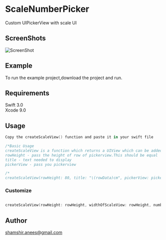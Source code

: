 # ScaleNumberPicker
Custom UIPickerView with scale UI

## ScreenShots

![ScreenShot](https://github.com/shamshiranees/ScaleNumberPicker/blob/master/ScaleNumberPicker/screenShot.png)

## Example

To run the example project,download the project and run.

## Requirements
Swift 3.0 <br>
Xcode 9.0 <br>

## Usage
```swift
Copy the createScaleView() function and paste it in your swift file

/*Basic Usage
createScaleView is a function which returns a UIView which can be added as picker view.
rowHeight - pass the height of row of pickerview.This should be equal
title - text needed to display
pickerView - pass you pickerview

/*
createScaleView(rowHeight: 80, title: "\(rowData)cm", pickerView: pickerView)


```
### Customize
```swift

createScaleView(rowHeight: rowHeight, widthOfScaleView: rowHeight, numberOfSeperation: 7, title: IndexPath.row, bgColor: .red, lineColor: .white, titleColor: .white, pickerView: pickerView, fontSize: 25)

```



## Author

shamshir.anees@gmail.com

